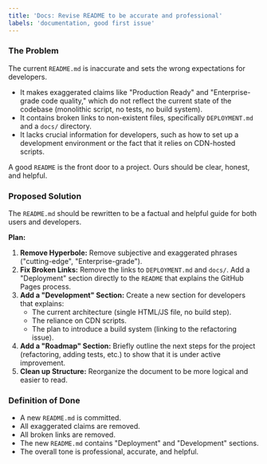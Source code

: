 ```yaml
---
title: 'Docs: Revise README to be accurate and professional'
labels: 'documentation, good first issue'
---
```


### The Problem

The current `README.md` is inaccurate and sets the wrong expectations for developers.
-   It makes exaggerated claims like "Production Ready" and "Enterprise-grade code quality," which do not reflect the current state of the codebase (monolithic script, no tests, no build system).
-   It contains broken links to non-existent files, specifically `DEPLOYMENT.md` and a `docs/` directory.
-   It lacks crucial information for developers, such as how to set up a development environment or the fact that it relies on CDN-hosted scripts.

A good `README` is the front door to a project. Ours should be clear, honest, and helpful.

### Proposed Solution

The `README.md` should be rewritten to be a factual and helpful guide for both users and developers.

**Plan:**

1.  **Remove Hyperbole:** Remove subjective and exaggerated phrases ("cutting-edge", "Enterprise-grade").
2.  **Fix Broken Links:** Remove the links to `DEPLOYMENT.md` and `docs/`. Add a "Deployment" section directly to the `README` that explains the GitHub Pages process.
3.  **Add a "Development" Section:** Create a new section for developers that explains:
    -   The current architecture (single HTML/JS file, no build step).
    -   The reliance on CDN scripts.
    -   The plan to introduce a build system (linking to the refactoring issue).
4.  **Add a "Roadmap" Section:** Briefly outline the next steps for the project (refactoring, adding tests, etc.) to show that it is under active improvement.
5.  **Clean up Structure:** Reorganize the document to be more logical and easier to read.

### Definition of Done

-   A new `README.md` is committed.
-   All exaggerated claims are removed.
-   All broken links are removed.
-   The new `README.md` contains "Deployment" and "Development" sections.
-   The overall tone is professional, accurate, and helpful.
